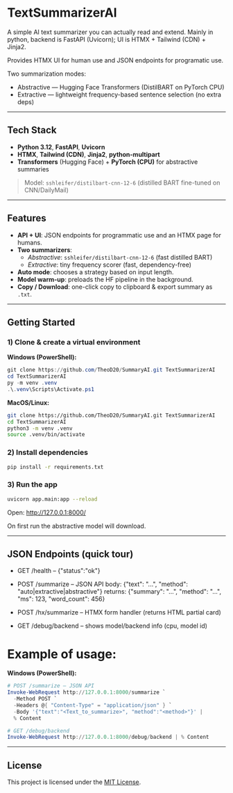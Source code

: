 # TextSummarizerAI

A simple AI text summarizer you can actually read and extend.
Mainly in python, backend is FastAPI (Uvicorn); UI is HTMX + Tailwind (CDN) + Jinja2.

Provides HTMX UI for human use and JSON endpoints for programatic use.

Two summarization modes:
- Abstractive — Hugging Face Transformers (DistilBART on PyTorch CPU)
- Extractive — lightweight frequency-based sentence selection (no extra deps)

---

## Tech Stack

- **Python 3.12**, **FastAPI**, **Uvicorn**
- **HTMX**, **Tailwind (CDN)**, **Jinja2**, **python-multipart**
- **Transformers** (Hugging Face) + **PyTorch (CPU)** for abstractive summaries

> Model: `sshleifer/distilbart-cnn-12-6` (distilled BART fine-tuned on CNN/DailyMail)

---

## Features

- **API + UI**: JSON endpoints for programmatic use and an HTMX page for humans.
- **Two summarizers**:  
  - *Abstractive*: `sshleifer/distilbart-cnn-12-6` (fast distilled BART)  
  - *Extractive*: tiny frequency scorer (fast, dependency-free)
- **Auto mode**: chooses a strategy based on input length.
- **Model warm-up**: preloads the HF pipeline in the background.
- **Copy / Download**: one-click copy to clipboard & export summary as `.txt`.

---

## Getting Started

### 1) Clone & create a virtual environment

**Windows (PowerShell):**
```powershell
git clone https://github.com/TheoD20/SummaryAI.git TextSummarizerAI
cd TextSummarizerAI
py -m venv .venv
.\.venv\Scripts\Activate.ps1
```
**MacOS/Linux:**
```bash
git clone https://github.com/TheoD20/SummaryAI.git TextSummarizerAI
cd TextSummarizerAI
python3 -m venv .venv
source .venv/bin/activate
```

### 2) Install dependencies
```bash
pip install -r requirements.txt
```

### 3) Run the app
```bash
uvicorn app.main:app --reload
```
Open: http://127.0.0.1:8000/

On first run the abstractive model will download.

---

## JSON Endpoints (quick tour)

- GET /health – {"status":"ok"}

- POST /summarize – JSON API
body: {"text": "...", "method": "auto|extractive|abstractive"}
returns: {"summary": "...", "method": "...", "ms": 123, "word_count": 456}

- POST /hx/summarize – HTMX form handler (returns HTML partial card)

- GET /debug/backend – shows model/backend info (cpu, model id)

# Example of usage:

**Windows (PowerShell):**
```powershell
# POST /summarize – JSON API
Invoke-WebRequest http://127.0.0.1:8000/summarize `
  -Method POST `
  -Headers @{ "Content-Type" = "application/json" } `
  -Body '{"text":"<Text_to_summarize>", "method":"<method>"}' |
  % Content

# GET /debug/backend
Invoke-WebRequest http://127.0.0.1:8000/debug/backend | % Content
```
---

## License
This project is licensed under the [MIT License](LICENSE).